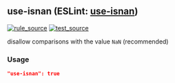 <!-- Start:AutoDoc:: Modify `src/readme/rules.ts` and run `gulp readme` to update block -->
## use-isnan (ESLint: [use-isnan](http://eslint.org/docs/rules/use-isnan))
[![rule_source](https://img.shields.io/badge/%F0%9F%93%8F%20rule-source-green.svg)](https://github.com/buzinas/tslint-eslint-rules/blob/master/src/rules/useIsnanRule.ts)
[![test_source](https://img.shields.io/badge/%F0%9F%93%98%20test-source-blue.svg)](https://github.com/buzinas/tslint-eslint-rules/blob/master/src/test/rules/useIsnanRuleTests.ts)

disallow comparisons with the value `NaN` (recommended)

### Usage

```json
"use-isnan": true
```

<!-- End:AutoDoc -->
